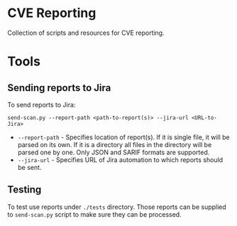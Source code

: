 # CVE Reporting

Collection of scripts and resources for CVE reporting.

# Tools

## Sending reports to Jira

To send reports to Jira:

```
send-scan.py --report-path <path-to-report(s)> --jira-url <URL-to-Jira>
```

- `--report-path` - Specifies location of report(s). If it is single file, it will be parsed on its own. If it is a directory all files in the directory will be parsed one by one. Only JSON and SARIF formats are supported.
- `--jira-url` - Specifies URL of Jira automation to which reports should be sent.

## Testing

To test use reports under `./tests` directory. Those reports can be supplied to `send-scan.py` script to make sure they can be processed.

